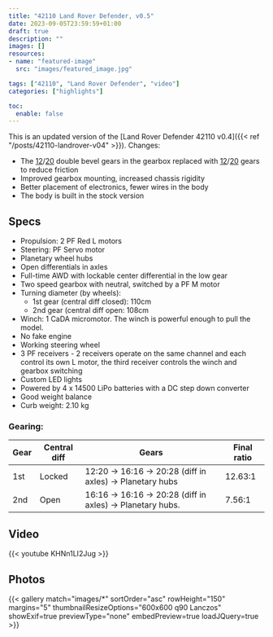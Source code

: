 ```yaml
---
title: "42110 Land Rover Defender, v0.5"
date: 2023-09-05T23:59:59+01:00
draft: true
description: ""
images: []
resources:
- name: "featured-image"
  src: "images/featured_image.jpg"

tags: ["42110", "Land Rover Defender", "video"]
categories: ["highlights"]

toc:
  enable: false
---
```


This is an updated version of the [Land Rover Defender 42110 v0.4]({{< ref "/posts/42110-landrover-v04" >}}). 
Changes:
* The [12](https://www.bricklink.com/v2/catalog/catalogitem.page?P=32270&name=Technic,%20Gear%2012%20Tooth%20Double%20Bevel&category=%5BTechnic,%20Gear%5D#T=S&O={%22iconly%22:0})/[20](https://www.bricklink.com/v2/catalog/catalogitem.page?P=32269&utm_source=rebrickable#T=S&O={%22iconly%22:0}) double bevel gears in the gearbox replaced with [12](https://www.bricklink.com/v2/catalog/catalogitem.page?P=69778&name=Technic,%20Gear%2012%20Tooth&category=%5BTechnic,%20Gear%5D#T=S&O={%22iconly%22:0})/[20](https://www.bricklink.com/v2/catalog/catalogitem.page?P=69779&name=Technic,%20Gear%2020%20Tooth&category=%5BTechnic,%20Gear%5D#T=S&C=153&O={%22color%22:153,%22iconly%22:0}) gears to reduce friction
* Improved gearbox mounting, increased chassis rigidity
* Better placement of electronics, fewer wires in the body
* The body is built in the stock version

<!--more-->

## Specs
* Propulsion: 2 PF Red L motors
* Steering: PF Servo motor
* Planetary wheel hubs
* Open differentials in axles
* Full-time AWD with lockable center differential in the low gear
* Two speed gearbox with neutral, switched by a PF M motor
* Turning diameter (by wheels):
	* 1st gear (central diff closed): 110cm
	* 2nd gear (central diff open: 108cm
* Winch: 1 CaDA micromotor. The winch is powerful enough to pull the model.
* No fake engine
* Working steering wheel
* 3 PF receivers - 2 receivers operate on the same channel and each control its own L motor, the third receiver controls the winch and gearbox switching
* Custom LED lights
* Powered by 4 x 14500 LiPo batteries with a DC step down converter
* Good weight balance
* Curb weight: 2.10 kg

### Gearing: 

| Gear | Central diff | Gears | Final ratio |
| ---- | -----------  |----|-------|
| 1st  | Locked       | 12:20 -> 16:16 -> 20:28 (diff in axles) -> Planetary hubs | 12.63:1 |
| 2nd  | Open         | 16:16 -> 16:16 -> 20:28 (diff in axles) -> Planetary hubs.| 7.56:1 |

## Video 
{{< youtube KHNn1LI2Jug >}}

## Photos

{{< gallery match="images/*" sortOrder="asc" rowHeight="150" margins="5" thumbnailResizeOptions="600x600 q90 Lanczos" showExif=true previewType="none" embedPreview=true loadJQuery=true >}}